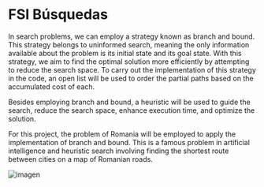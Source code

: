 # FSI Búsquedas

In search problems, we can employ a strategy known as branch and bound. This strategy belongs to uninformed search, meaning the only information available about the problem is its initial state and its goal state. With this strategy, we aim to find the optimal solution more efficiently by attempting to reduce the search space.
To carry out the implementation of this strategy in the code, an open list will be used to order the partial paths based on the accumulated cost of each.

Besides employing branch and bound, a heuristic will be used to guide the search, reduce the search space, enhance execution time, and optimize the solution.

For this project, the problem of Romania will be employed to apply the implementation of branch and bound. This is a famous problem in artificial intelligence and heuristic search involving finding the shortest route between cities on a map of Romanian roads.

![imagen](https://github.com/0xM4rc/FSI_busquedas/assets/140960974/5a7cca98-6b3c-4227-9efc-d4b48c13f7f1)


<!-- Estructura de datos -->
<!-- Codificación -->
